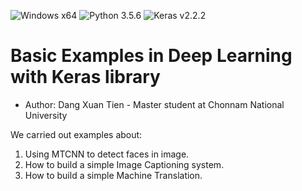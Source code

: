 ![Windows x64](https://img.shields.io/badge/Windows-x64-green.svg)
![Python 3.5.6](https://img.shields.io/badge/Python-3.5.6-red.svg)
![Keras v2.2.2](https://img.shields.io/badge/Keras-2.2.2-yellow.svg)

# Basic Examples in Deep Learning with Keras library

* Author: Dang Xuan Tien - Master student at Chonnam National University

We carried out examples about:
1. Using MTCNN to detect faces in image.
2. How to build a simple Image Captioning system.
3. How to build a simple Machine Translation.
